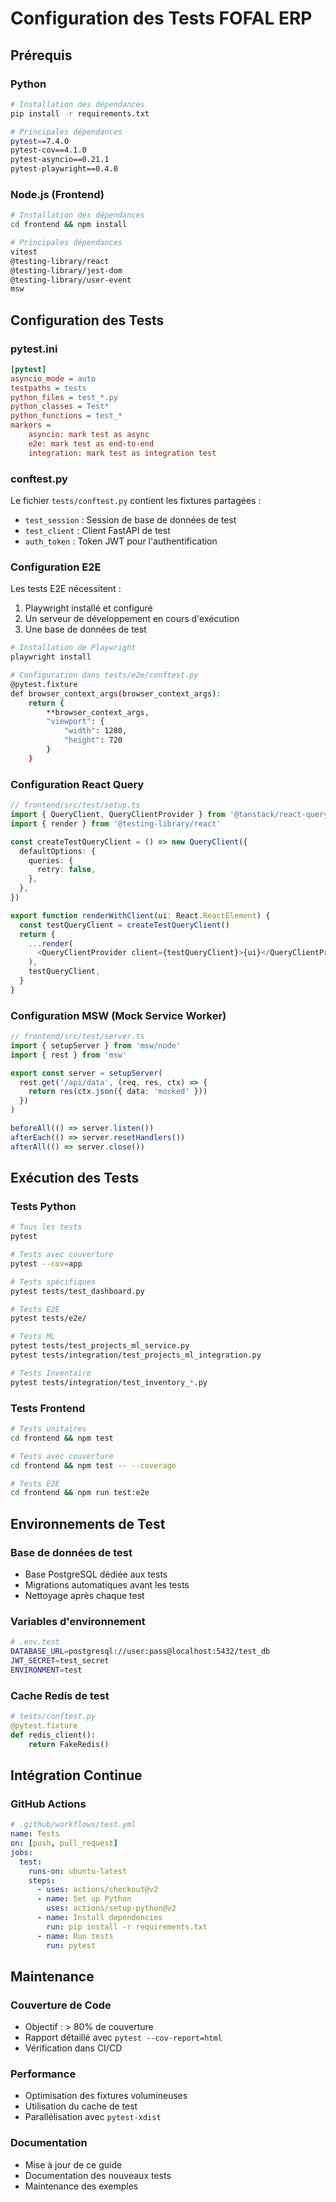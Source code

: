 # Configuration des Tests FOFAL ERP

## Prérequis

### Python
```bash
# Installation des dépendances
pip install -r requirements.txt

# Principales dépendances
pytest==7.4.0
pytest-cov==4.1.0
pytest-asyncio==0.21.1
pytest-playwright==0.4.0
```

### Node.js (Frontend)
```bash
# Installation des dépendances
cd frontend && npm install

# Principales dépendances
vitest
@testing-library/react
@testing-library/jest-dom
@testing-library/user-event
msw
```

## Configuration des Tests

### pytest.ini
```ini
[pytest]
asyncio_mode = auto
testpaths = tests
python_files = test_*.py
python_classes = Test*
python_functions = test_*
markers =
    asyncio: mark test as async
    e2e: mark test as end-to-end
    integration: mark test as integration test
```

### conftest.py
Le fichier `tests/conftest.py` contient les fixtures partagées :
- `test_session` : Session de base de données de test
- `test_client` : Client FastAPI de test
- `auth_token` : Token JWT pour l'authentification

### Configuration E2E

Les tests E2E nécessitent :
1. Playwright installé et configuré
2. Un serveur de développement en cours d'exécution
3. Une base de données de test

```bash
# Installation de Playwright
playwright install

# Configuration dans tests/e2e/conftest.py
@pytest.fixture
def browser_context_args(browser_context_args):
    return {
        **browser_context_args,
        "viewport": {
            "width": 1280,
            "height": 720
        }
    }
```

### Configuration React Query

```typescript
// frontend/src/test/setup.ts
import { QueryClient, QueryClientProvider } from '@tanstack/react-query'
import { render } from '@testing-library/react'

const createTestQueryClient = () => new QueryClient({
  defaultOptions: {
    queries: {
      retry: false,
    },
  },
})

export function renderWithClient(ui: React.ReactElement) {
  const testQueryClient = createTestQueryClient()
  return {
    ...render(
      <QueryClientProvider client={testQueryClient}>{ui}</QueryClientProvider>
    ),
    testQueryClient,
  }
}
```

### Configuration MSW (Mock Service Worker)

```typescript
// frontend/src/test/server.ts
import { setupServer } from 'msw/node'
import { rest } from 'msw'

export const server = setupServer(
  rest.get('/api/data', (req, res, ctx) => {
    return res(ctx.json({ data: 'mocked' }))
  })
)

beforeAll(() => server.listen())
afterEach(() => server.resetHandlers())
afterAll(() => server.close())
```

## Exécution des Tests

### Tests Python
```bash
# Tous les tests
pytest

# Tests avec couverture
pytest --cov=app

# Tests spécifiques
pytest tests/test_dashboard.py

# Tests E2E
pytest tests/e2e/

# Tests ML
pytest tests/test_projects_ml_service.py
pytest tests/integration/test_projects_ml_integration.py

# Tests Inventaire
pytest tests/integration/test_inventory_*.py
```

### Tests Frontend
```bash
# Tests unitaires
cd frontend && npm test

# Tests avec couverture
cd frontend && npm test -- --coverage

# Tests E2E
cd frontend && npm run test:e2e
```

## Environnements de Test

### Base de données de test
- Base PostgreSQL dédiée aux tests
- Migrations automatiques avant les tests
- Nettoyage après chaque test

### Variables d'environnement
```bash
# .env.test
DATABASE_URL=postgresql://user:pass@localhost:5432/test_db
JWT_SECRET=test_secret
ENVIRONMENT=test
```

### Cache Redis de test
```python
# tests/conftest.py
@pytest.fixture
def redis_client():
    return FakeRedis()
```

## Intégration Continue

### GitHub Actions
```yaml
# .github/workflows/test.yml
name: Tests
on: [push, pull_request]
jobs:
  test:
    runs-on: ubuntu-latest
    steps:
      - uses: actions/checkout@v2
      - name: Set up Python
        uses: actions/setup-python@v2
      - name: Install dependencies
        run: pip install -r requirements.txt
      - name: Run tests
        run: pytest
```

## Maintenance

### Couverture de Code
- Objectif : > 80% de couverture
- Rapport détaillé avec `pytest --cov-report=html`
- Vérification dans CI/CD

### Performance
- Optimisation des fixtures volumineuses
- Utilisation du cache de test
- Parallélisation avec `pytest-xdist`

### Documentation
- Mise à jour de ce guide
- Documentation des nouveaux tests
- Maintenance des exemples

